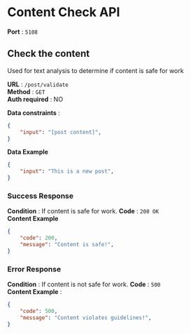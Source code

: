 # Content Check API  
**Port** : `5108`  
  
## Check the content 
Used for text analysis to determine if content is safe for work 
  
**URL** : `/post/validate`  
**Method** : `GET`  
**Auth required** : NO  

**Data constraints** :  
```json  
{  
    "input": "[post content]",  
}  
```
**Data Example**  
```json  
{  
    "input": "This is a new post", 
}  
```

### Success Response  
**Condition** : If content is safe for work.
**Code** : `200 OK`  
**Content Example**  
```json  
{  
    "code": 200, 
    "message": "Content is safe!", 
}  
```
  
### Error Response    
**Condition** : If content is not safe for work.
**Code** : `500`    
**Content Example** :    
```json    
{    
    "code": 500,      
    "message": "Content violates guidelines!", 
}  
```
  

